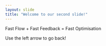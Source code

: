 ```yaml
---
layout: slide
title: "Welcome to our second slide!"
---
```

Fast Flow + Fast Feedback = Fast Optimisation

Use the left arrow to go back!
